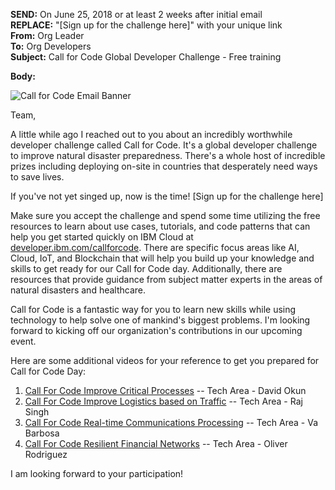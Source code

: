**SEND:** On June 25, 2018 or at least 2 weeks after initial email  
**REPLACE:** "[Sign up for the challenge here]" with your unique link  
**From:** Org Leader  
**To:** Org Developers  
**Subject:** Call for Code Global Developer Challenge - Free training  

**Body:**

![Call for Code Email Banner](https://raw.githubusercontent.com/IBM/digital-call-kits/master/src/PUSH/CallforCodeEmailBanner.png)

Team,

A little while ago I reached out to you about an incredibly worthwhile developer challenge called Call for Code. It's a global developer challenge to improve natural disaster preparedness. There's a whole host of incredible prizes including deploying on-site in countries that desperately need ways to save lives.

If you've not yet singed up, now is the time!
[Sign up for the challenge here]

Make sure you accept the challenge and spend some time utilizing the free resources to learn about use cases, tutorials, and code patterns that can help you get started quickly on IBM Cloud at [developer.ibm.com/callforcode](developer.ibm.com/callforcode). There are specific focus areas like AI, Cloud, IoT, and Blockchain that will help you build up your knowledge and skills to get ready for our Call for Code day. Additionally, there are resources that provide guidance from subject matter experts in the areas of natural disasters and healthcare. 

Call for Code is a fantastic way for you to learn new skills while using technology to help solve one of mankind's biggest problems. I'm looking forward to kicking off our organization's contributions in our upcoming event.

Here are some additional videos for your reference to get you prepared for Call for Code Day:

1. [Call For Code Improve Critical Processes](https://www.youtube.com/watch?v=j5brY2F9Yr4&t=5s) -- Tech Area - David Okun
2. [Call For Code Improve Logistics based on Traffic](https://www.youtube.com/watch?v=g2p_1Pu_HJs&t=4s) -- Tech Area - Raj Singh
3. [Call For Code Real-time Communications Processing](https://www.youtube.com/watch?v=hzv9A63RaaA&t=10s) -- Tech Area - Va Barbosa
4. [Call For Code Resilient Financial Networks](https://www.youtube.com/watch?v=-hNxVNRSYE8&t=26s) -- Tech Area - Oliver Rodriguez

I am looking forward to your participation!
